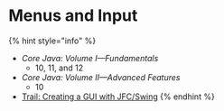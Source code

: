 # Menus and Input

{% hint style="info" %}
* _Core Java: Volume I—Fundamentals_
  * 10, 11, and 12
* _Core Java: Volume II—Advanced Features_
  * 10
* [Trail: Creating a GUI with JFC/Swing](https://docs.oracle.com/javase/tutorial/uiswing/index.html)
{% endhint %}



